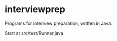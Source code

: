 # interviewprep
Programs for interview preparation, written in Java.

Start at src/test/Runner.java
